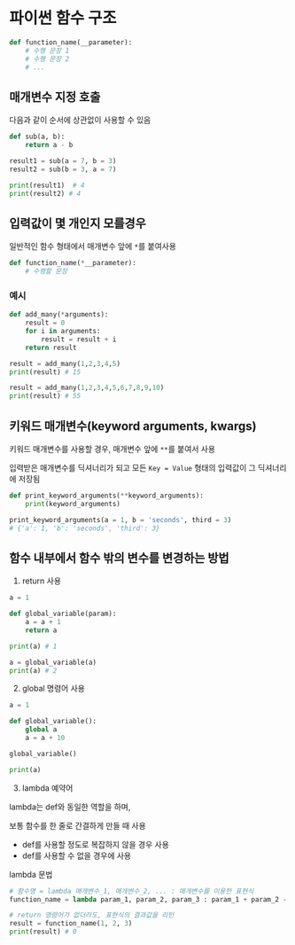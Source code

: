 # 파이썬 함수 구조

```py
def function_name(__parameter):
    # 수행 문장 1
    # 수행 문장 2
    # ...
```

## 매개변수 지정 호출

다음과 같이 순서에 상관없이 사용할 수 있음

```py
def sub(a, b):
    return a - b

result1 = sub(a = 7, b = 3)
result2 = sub(b = 3, a = 7)

print(result1)  # 4
print(result2) # 4
```

## 입력값이 몇 개인지 모를경우

일반적인 함수 형태에서 매개변수 앞에 `*`를 붙여사용

```py
def function_name(*__parameter):
    # 수행할 문장
```

### 예시

```py
def add_many(*arguments):
    result = 0
    for i in arguments:
        result = result + i
    return result

result = add_many(1,2,3,4,5)
print(result) # 15

result = add_many(1,2,3,4,5,6,7,8,9,10)
print(result) # 55
```

## 키워드 매개변수(keyword arguments, kwargs)

키워드 매개변수를 사용할 경우, 매개변수 앞에 `**`를 붙여서 사용

입력받은 매개변수를 딕셔너리가 되고 모든 `Key = Value` 형태의 입력값이 그 딕셔너리에 저장됨

```py
def print_keyword_arguments(**keyword_arguments):
    print(keyword_arguments)

print_keyword_arguments(a = 1, b = 'seconds', third = 3)
# {'a': 1, 'b': 'seconds', 'third': 3}
```

## 함수 내부에서 함수 밖의 변수를 변경하는 방법

1. return 사용

```py
a = 1

def global_variable(param):
    a = a + 1
    return a

print(a) # 1

a = global_variable(a)
print(a) # 2
```

2. global 명령어 사용

```py
a = 1

def global_variable():
    global a
    a = a + 10

global_variable()

print(a)
```

3. lambda 예약어

lambda는 def와 동일한 역할을 하며,

보통 함수를 한 줄로 간결하게 만들 때 사용

- def를 사용할 정도로 복잡하지 않을 경우 사용
- def를 사용할 수 없을 경우에 사용

lambda 문법

```py
# 함수명 = lambda 매개변수_1, 매개변수_2, ... : 매개변수를 이용한 표현식
function_name = lambda param_1, param_2, param_3 : param_1 + param_2 - param_3

# return 명령어가 없더라도, 표현식의 결과값을 리턴
result = function_name(1, 2, 3)
print(result) # 0
```
